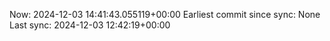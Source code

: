 Now: 2024-12-03 14:41:43.055119+00:00 Earliest commit since sync: None Last sync: 2024-12-03 12:42:19+00:00
